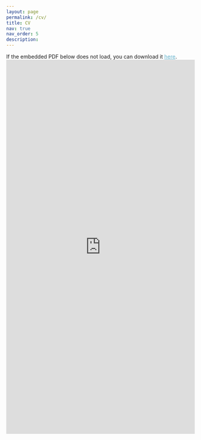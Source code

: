 ```yaml
---
layout: page
permalink: /cv/
title: CV
nav: true
nav_order: 5
description:
---
```


If the embedded PDF below does not load, you can download it <a href="https://shajarian.github.io/assets/pdf/Shajarian_Resume.pdf" style="color:#64B2CB" download>here</a>.
<embed src="https://shajarian.github.io/assets/pdf/Shajarian_Resume.pdf" type="application/pdf" style="width:100%; height:1000px; margin-left: auto; margin-right: auto;" frameborder="0"/>
